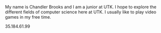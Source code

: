 My name is Chandler Brooks and I am a junior at UTK. I hope to explore the different fields of computer science here at
UTK. I usually like to play video games in my free time.

35.184.61.99
